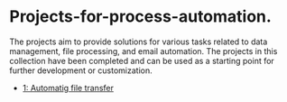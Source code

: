 # Projects-for-process-automation.
The projects aim to provide solutions for various tasks related to data management, file processing, and email automation. The projects in this collection have been completed and can be used as a starting point for further development or customization.

* [1: Automatig file transfer](#Automating_file_transfer)